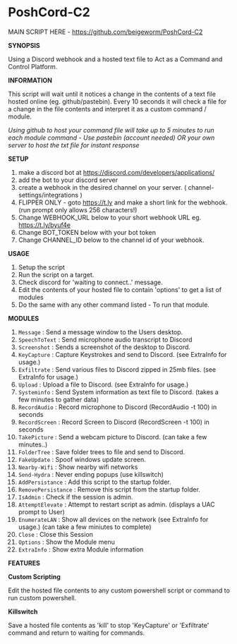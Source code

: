 # PoshCord-C2

MAIN SCRIPT HERE - https://github.com/beigeworm/PoshCord-C2

**SYNOPSIS**

Using a Discord webhook and a hosted text file to Act as a Command and Control Platform.

**INFORMATION**

This script will wait until it notices a change in the contents of a text file hosted online (eg. github/pastebin).
Every 10 seconds it will check a file for a change in the file contents and interpret it as a custom command / module.

*Using github to host your command file will take up to 5 minutes to run each module command - Use pastebin (account needed) OR your own server to host the txt file for instant response* 

**SETUP**
1. make a discord bot at https://discord.com/developers/applications/
2. add the bot to your discord server
3. create a webhook in the desired channel on your server. ( channel-settings/integrations )
4. FLIPPER ONLY - goto https://t.ly and make a short link for the webhook. (run prompt only allows 256 characters!)
5. Change WEBHOOK_URL below to your short webhook URL eg. https://t.ly/byuf4e
6. Change BOT_TOKEN below with your bot token
7. Change CHANNEL_ID below to the channel id of your webhook.

**USAGE**
1. Setup the script
2. Run the script on a target.
3. Check discord for 'waiting to connect..' message.
4. Edit the contents of your hosted file to contain 'options' to get a list of modules
5. Do the same with any other command listed - To run that module.

**MODULES**
1. `Message` : Send a message window to the Users desktop.
2. `SpeechToText`  : Send microphone audio transcript to Discord       
3. `Screenshot`  : Sends a screenshot of the desktop to Discord.      
4. `KeyCapture`   : Capture Keystrokes and send to Discord. (see ExtraInfo for usage.)          
5. `Exfiltrate` : Send various files to Discord zipped in 25mb files. (see ExtraInfo for usage.)                   
6. `Upload` : Upload a file to Discord. (see ExtraInfo for usage.)     
7. `Systeminfo` : Send System information as text file to Discord. (takes a few minutes to gather data)
8. `RecordAudio`  : Record microphone to Discord (RecordAudio -t 100) in seconds
9. `RecordScreen`  : Record Screen to Discord (RecordScreen -t 100) in seconds
10. `TakePicture` : Send a webcam picture to Discord. (can take a few minutes..)
11. `FolderTree` : Save folder trees to file and send to Discord.
12. `FakeUpdate` : Spoof windows update screen.
13. `Nearby-Wifi` : Show nearby wifi networks
14. `Send-Hydra` : Never ending popups (use killswitch)            
15. `AddPersistance` : Add this script to the startup folder.         
16. `RemovePersistance` : Remove this script from the startup folder.               
17. `IsAdmin`  : Check if the session is admin.             
18. `AttemptElevate` : Attempt to restart script as admin. (displays a UAC prompt to User)  
19. `EnumerateLAN`  : Show all devices on the network (see ExtraInfo for usage.) (can take a few miniutes to complete)    
20. `Close`  : Close this Session                          
21. `Options`  : Show the Module menu
22. `ExtraInfo`  : Show extra Module information


**FEATURES**

**Custom Scripting**

Edit the hosted file contents to any custom powershell script or command to run custom powershell.

**Killswitch**

Save a hosted file contents as 'kill' to stop 'KeyCapture' or 'Exfiltrate' command and return to waiting for commands.
